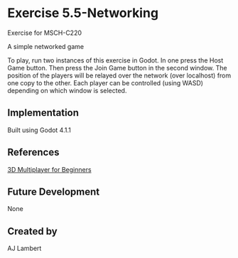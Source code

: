 # Exercise 5.5-Networking

Exercise for MSCH-C220

A simple networked game

To play, run two instances of this exercise in Godot. In one press the Host Game button. Then press the Join Game button in the second window. The position of the players will be relayed over the network (over localhost) from one copy to the other. Each player can be controlled (using WASD) depending on which window is selected.

## Implementation

Built using Godot 4.1.1

## References

[3D Multiplayer for Beginners](https://www.youtube.com/watch?v=K0luHLZxjBA)

## Future Development

None

## Created by 

AJ Lambert
